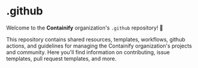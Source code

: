 # .github

Welcome to the **Containify** organization's `.github` repository! 🚀

This repository contains shared resources, templates, workflows, github actions, and guidelines for managing the Containify organization's projects and community. Here you'll find information on contributing, issue templates, pull request templates, and more.
